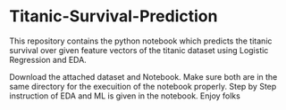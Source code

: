 # Titanic-Survival-Prediction
This repository contains the python notebook which predicts  the titanic survival over given feature vectors of the titanic dataset  using Logistic Regression and EDA.

Download the attached dataset and Notebook. 
Make sure both are in the same directory for the execuition of the notebook properly.
Step by Step instruction of EDA and ML is given in the notebook. 
Enjoy folks
